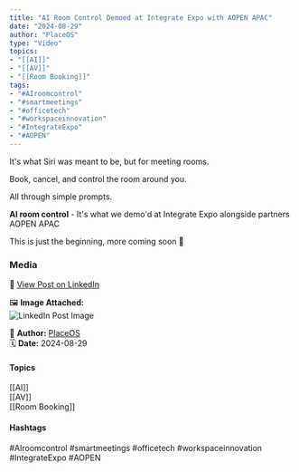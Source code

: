 ```yaml
---
title: "AI Room Control Demoed at Integrate Expo with AOPEN APAC"  
date: "2024-08-29"  
author: "PlaceOS"  
type: "Video"  
topics:  
- "[[AI]]"  
- "[[AV]]"  
- "[[Room Booking]]"   
tags:  
- "#AIroomcontrol"  
- "#smartmeetings"  
- "#officetech"  
- "#workspaceinnovation"  
- "#IntegrateExpo"  
- "#AOPEN"  
---
```

It's what Siri was meant to be, but for meeting rooms.

Book, cancel, and control the room around you.

All through simple prompts.

**AI room control** - It's what we demo'd at Integrate Expo alongside partners AOPEN APAC

This is just the beginning, more coming soon 👀

### Media

🔗 [View Post on LinkedIn](https://www.linkedin.com/feed/update/urn:li:activity:7234782989673517056)  
  
🖼 **Image Attached:**  
![LinkedIn Post Image](https://media.licdn.com/dms/image/v2/D4E05AQF7xodOXBvRUw/feedshare-thumbnail_720_1280/feedshare-thumbnail_720_1280/0/1724906534909?e=1742263200&v=beta&t=vpZQOP-UbkY5k9knsJWX90nwYaAl67ZinccTLeKEG_Q)  
  
👤 **Author:** [PlaceOS](https://www.linkedin.com/in/jonathanmcfarlane/)  
🗓️ **Date:** 2024-08-29

#### Topics

[[AI]]  
[[AV]]  
[[Room Booking]]  

#### Hashtags

#AIroomcontrol #smartmeetings #officetech #workspaceinnovation #IntegrateExpo #AOPEN